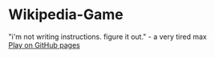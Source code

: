 # Wikipedia-Game
"i'm not writing instructions. figure it out."
\- a very tired max <br>
[Play on GitHub pages](https://maxlawton11.github.io/Wikipedia-Game/)
